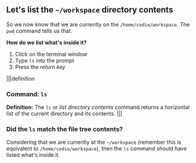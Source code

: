 ## Let's list the `~/workspace` directory contents

So we now know that we are currently on the `/home/codio/workspace`. The `pwd` command tells us that.

__How do we list what's inside it?__

1. Click on the terminal window
2. Type `ls` into the prompt
3. Press the _return key_

|||definition
### Command: `ls`
__Definition:__
The `ls` or _list directory contents_ command returns a horizontal list of the current directory and its contents.
|||

### Did the `ls` match the file tree contents?

Considering that we are currently at the `~/workspace` (remember this is equivalent to `/home/codio/workspace`), then the `ls` command should have listed what's inside it. 

